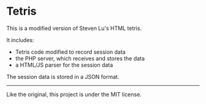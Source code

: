 Tetris
======
This is a modified version of Steven Lu's HTML tetris.

It includes:

 - Tetris code modified to record session data
 - the PHP server, which receives and stores the data
 - a HTML/JS parser for the session data

The session data is stored in a JSON format.

---
Like the original, this project is under the MIT license.
